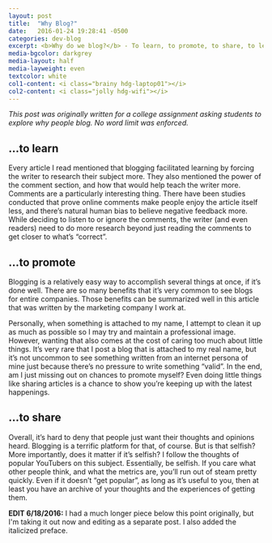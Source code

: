 ```yaml
---
layout: post
title:  "Why Blog?"
date:   2016-01-24 19:28:41 -0500
categories: dev-blog
excerpt: <b>Why do we blog?</b> - To learn, to promote, to share, to let thoughts flow.
media-bgcolor: darkgrey
media-layout: half
media-layweight: even
textcolor: white
col1-content: <i class="brainy hdg-laptop01"></i>
col2-content: <i class="jolly hdg-wifi"></i>
---
```


*This post was originally written for a college assignment asking students to explore why people blog. No word limit was enforced.*

## ...to learn

Every article I read mentioned that blogging facilitated learning by forcing the writer to research their subject more. They also mentioned the power of the comment section, and how that would help teach the writer more. Comments are a particularly interesting thing. There have been studies conducted that prove online comments make people enjoy the article itself less, and there’s natural human bias to believe negative feedback more. While deciding to listen to or ignore the comments, the writer (and even readers) need to do more research beyond just reading the comments to get closer to what’s “correct”.

## ...to promote

Blogging is a relatively easy way to accomplish several things at once, if it’s done well. There are so many benefits that it’s very common to see blogs for entire companies. Those benefits can be summarized well in this article that was written by the marketing company I work at.

Personally, when something is attached to my name, I attempt to clean it up as much as possible so I may try and maintain a professional image. However, wanting that also comes at the cost of caring too much about little things. It’s very rare that I post a blog that is attached to my real name, but it’s not uncommon to see something written from an internet persona of mine just because there’s no pressure to write something “valid”. In the end, am I just missing out on chances to promote myself? Even doing little things like sharing articles is a chance to show you’re keeping up with the latest happenings.

## ...to share

Overall, it’s hard to deny that people just want their thoughts and opinions heard. Blogging is a terrific platform for that, of course. But is that selfish? More importantly, does it matter if it’s selfish? I follow the thoughts of popular YouTubers on this subject. Essentially, be selfish. If you care what other people think, and what the metrics are, you’ll run out of steam pretty quickly. Even if it doesn’t “get popular”, as long as it’s useful to you, then at least you have an archive of your thoughts and the experiences of getting them.

**EDIT 6/18/2016:** I had a much longer piece below this point originally, but I'm taking it out now and editing as a separate post. I also added the italicized preface.
